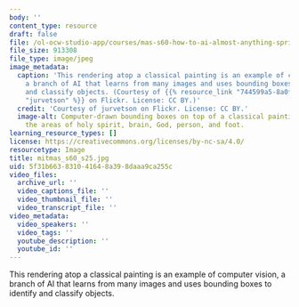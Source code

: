 ```yaml
---
body: ''
content_type: resource
draft: false
file: /ol-ocw-studio-app/courses/mas-s60-how-to-ai-almost-anything-spring-2025/mitmas_s60_s25.jpg
file_size: 913308
file_type: image/jpeg
image_metadata:
  caption: 'This rendering atop a classical painting is an example of computer vision,
    a branch of AI that learns from many images and uses bounding boxes to identify
    and classify objects. (Courtesy of {{% resource_link "744599a5-8a0f-42a2-b6f7-6c7ae32fbb25"
    "jurvetson" %}} on Flickr. License: CC BY.)'
  credit: 'Courtesy of jurvetson on Flickr. License: CC BY.'
  image-alt: Computer-drawn bounding boxes on top of a classical painting, identifying
    the areas of holy spirit, brain, God, person, and foot.
learning_resource_types: []
license: https://creativecommons.org/licenses/by-nc-sa/4.0/
resourcetype: Image
title: mitmas_s60_s25.jpg
uid: 5f31b663-8310-4164-8a39-8daaa9ca255c
video_files:
  archive_url: ''
  video_captions_file: ''
  video_thumbnail_file: ''
  video_transcript_file: ''
video_metadata:
  video_speakers: ''
  video_tags: ''
  youtube_description: ''
  youtube_id: ''
---
```

This rendering atop a classical painting is an example of computer vision, a branch of AI that learns from many images and uses bounding boxes to identify and classify objects.
